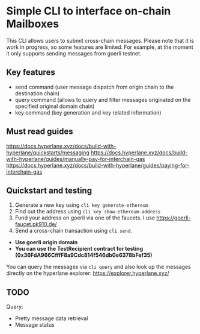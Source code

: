 # Simple CLI to interface on-chain Mailboxes

This CLI allows users to submit cross-chain messages. Please note that it is work in progress, so some features are limited. For example, at the moment it only supports sending messages from goerli testnet.

## Key features

- send command (user message dispatch from origin chain to the destination chain)
- query command (allows to query and filter messages originated on the specified original domain chain)
- key command (key generation and key related information)

## Must read guides

https://docs.hyperlane.xyz/docs/build-with-hyperlane/quickstarts/messaging
https://docs.hyperlane.xyz/docs/build-with-hyperlane/guides/manually-pay-for-interchain-gas
https://docs.hyperlane.xyz/docs/build-with-hyperlane/guides/paying-for-interchain-gas

## Quickstart and testing

1) Generate a new key using `cli key generate-ethereum`
2) Find out the address using `cli key show-ethereum-address`
3) Fund your address on goerli via one of the faucets. I use https://goerli-faucet.pk910.de/
4) Send a cross-chain transaction using `cli send`.
  - **Use goerli origin domain**
  - **You can use the TestRecipient contract for testing (0x36FdA966CfffF8a9Cdc814f546db0e6378bFef35)**

You can query the messages via `cli query` and also look up the messages directly on the hyperlane explorer:
https://explorer.hyperlane.xyz/

## TODO

Query:
- Pretty message data retrieval
- Message status


